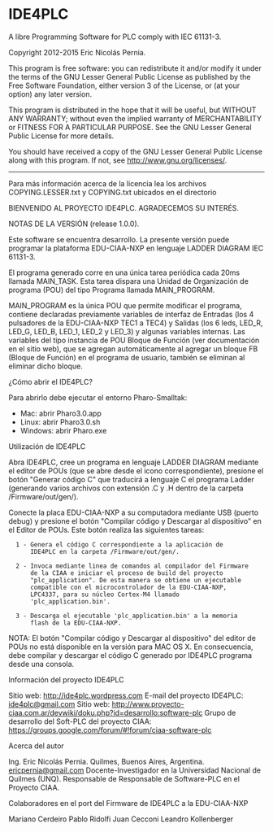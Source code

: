 IDE4PLC
=======

A libre Programming Software for PLC comply with IEC 61131-3.

Copyright 2012-2015 Eric Nicolás Pernia.

This program is free software: you can redistribute it and/or modify
it under the terms of the GNU Lesser General Public License as published 
by the Free Software Foundation, either version 3 of the License, or
(at your option) any later version.

This program is distributed in the hope that it will be useful,
but WITHOUT ANY WARRANTY; without even the implied warranty of
MERCHANTABILITY or FITNESS FOR A PARTICULAR PURPOSE.  See the
GNU Lesser General Public License for more details.

You should have received a copy of the GNU Lesser General Public License
along with this program.  If not, see <http://www.gnu.org/licenses/>.

--------------------------------------------------------------
Para más información acerca de la licencia lea los archivos 
COPYING.LESSER.txt y COPYING.txt ubicados en el directorio 


BIENVENIDO AL PROYECTO IDE4PLC. AGRADECEMOS SU INTERÉS.


NOTAS DE LA VERSIÓN (release 1.0.0).   
   
   Este software se encuentra desarrollo. La presente versión puede 
   programar la plataforma EDU-CIAA-NXP en lenguaje LADDER DIAGRAM IEC 
   61131-3. 
   
   El programa generado corre en una única tarea periódica cada 20ms 
   llamada MAIN_TASK. Esta tarea dispara una Unidad de Organización de 
   programa (POU) del tipo Programa llamada MAIN_PROGRAM.

   MAIN_PROGRAM es la única POU que permite modificar el programa, 
   contiene declaradas previamente variables de interfaz de Entradas (los 
   4 pulsadores de la EDU-CIAA-NXP TEC1 a TEC4) y Salidas (los 6 leds, 
   LED_R, LED_G, LED_B, LED_1, LED_2 y LED_3) y algunas variables internas.
   Las variables del tipo instancia de POU Bloque de Función (ver 
   documentación en el sitio web), que se agregan automáticamente al 
   agregar un bloque FB (Bloque de Función) en el programa de usuario, 
   también se eliminan al eliminar dicho bloque. 
   
¿Cómo abrir el IDE4PLC?

   Para abrirlo debe ejecutar el entorno Pharo-Smalltak:

   - Mac: abrir Pharo3.0.app
   - Linux: abrir Pharo3.0.sh
   - Windows: abrir Pharo.exe
   
Utilización de IDE4PLC

   Abra IDE4PLC, cree un programa en lenguaje LADDER DIAGRAM mediante 
   el editor de POUs (que se abre desde el icono correspondiente), 
   presione el botón "Generar código C" que traducirá a lenguaje C el 
   programa Ladder (generando varios archivos con extensión .C y .H 
   dentro de la carpeta /Firmware/out/gen/).
      
   Conecte la placa EDU-CIAA-NXP a su computadora mediante USB (puerto 
   debug) y  presione el botón "Compilar código y Descargar al 
   dispositivo" en el Editor de POUs. Este botón realiza las 
   siguientes tareas:

      1 - Genera el código C correspondiente a la aplicación de 
	      IDE4PLC en la carpeta /Firmware/out/gen/.
   
      2 - Invoca mediante linea de comandos al compilador del Firmware 
	      de la CIAA e iniciar el proceso de build del proyecto 
	      "plc_application". De esta manera se obtiene un ejecutable 
	      compatible con el microcontrolador de la EDU-CIAA-NXP, 
		  LPC4337, para su núcleo Cortex-M4 llamado 
		  'plc_application.bin'. 
	   
      3 - Descarga el ejecutable 'plc_application.bin' a la memoria 
	      flash de la EDU-CIAA-NXP.
   
   NOTA: El botón "Compilar código y Descargar al dispositivo" del 
   editor de POUs no está disponible en la versión para MAC OS X. 
   En consecuencia, debe compilar y descargar el código C generado 
   por IDE4PLC programa desde una consola.


Información del proyecto IDE4PLC

   Sitio web: http://ide4plc.wordpress.com
   E-mail del proyecto IDE4PLC: ide4plc@gmail.com
   Sitio web: http://www.proyecto-ciaa.com.ar/devwiki/doku.php?id=desarrollo:software-plc
   Grupo de desarrollo del Soft-PLC del proyecto CIAA: https://groups.google.com/forum/#!forum/ciaa-software-plc
   
   
Acerca del autor
   
   Ing. Eric Nicolás Pernia.
   Quilmes, Buenos Aires, Argentina.
   ericpernia@gmail.com
   Docente-Investigador en la Universidad Nacional de Quilmes (UNQ).
   Responsable de Responsable de Software-PLC en el Proyecto CIAA.
   
Colaboradores en el port del Firmware de IDE4PLC a la EDU-CIAA-NXP

   Mariano Cerdeiro
   Pablo Ridolfi
   Juan Cecconi
   Leandro Kollenberger
